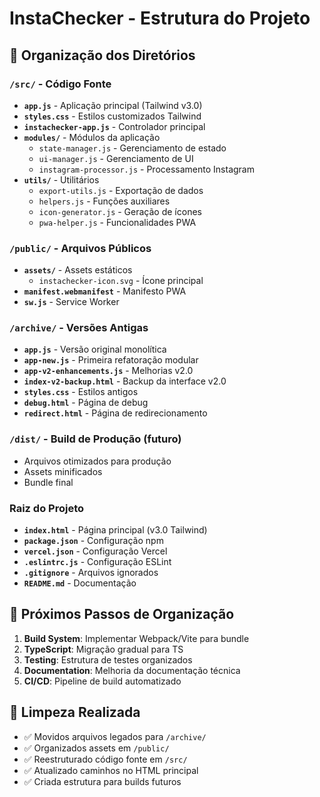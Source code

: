 # InstaChecker - Estrutura do Projeto

## 📁 Organização dos Diretórios

### `/src/` - Código Fonte
- **`app.js`** - Aplicação principal (Tailwind v3.0)
- **`styles.css`** - Estilos customizados Tailwind
- **`instachecker-app.js`** - Controlador principal
- **`modules/`** - Módulos da aplicação
  - `state-manager.js` - Gerenciamento de estado
  - `ui-manager.js` - Gerenciamento de UI
  - `instagram-processor.js` - Processamento Instagram
- **`utils/`** - Utilitários
  - `export-utils.js` - Exportação de dados
  - `helpers.js` - Funções auxiliares
  - `icon-generator.js` - Geração de ícones
  - `pwa-helper.js` - Funcionalidades PWA

### `/public/` - Arquivos Públicos
- **`assets/`** - Assets estáticos
  - `instachecker-icon.svg` - Ícone principal
- **`manifest.webmanifest`** - Manifesto PWA
- **`sw.js`** - Service Worker

### `/archive/` - Versões Antigas
- **`app.js`** - Versão original monolítica
- **`app-new.js`** - Primeira refatoração modular
- **`app-v2-enhancements.js`** - Melhorias v2.0
- **`index-v2-backup.html`** - Backup da interface v2.0
- **`styles.css`** - Estilos antigos
- **`debug.html`** - Página de debug
- **`redirect.html`** - Página de redirecionamento

### `/dist/` - Build de Produção (futuro)
- Arquivos otimizados para produção
- Assets minificados
- Bundle final

### Raiz do Projeto
- **`index.html`** - Página principal (v3.0 Tailwind)
- **`package.json`** - Configuração npm
- **`vercel.json`** - Configuração Vercel
- **`.eslintrc.js`** - Configuração ESLint
- **`.gitignore`** - Arquivos ignorados
- **`README.md`** - Documentação

## 🎯 Próximos Passos de Organização

1. **Build System**: Implementar Webpack/Vite para bundle
2. **TypeScript**: Migração gradual para TS
3. **Testing**: Estrutura de testes organizados
4. **Documentation**: Melhoria da documentação técnica
5. **CI/CD**: Pipeline de build automatizado

## 🧹 Limpeza Realizada

- ✅ Movidos arquivos legados para `/archive/`
- ✅ Organizados assets em `/public/`
- ✅ Reestruturado código fonte em `/src/`
- ✅ Atualizado caminhos no HTML principal
- ✅ Criada estrutura para builds futuros